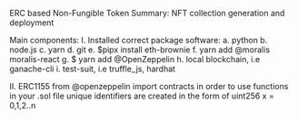 ERC based Non-Fungible Token
Summary: NFT collection generation and deployment

Main components:
I. Installed correct package software:
a. python
b. node.js
c. yarn
d. git
e. $pipx install eth-brownie
f. yarn add @moralis moralis-react
g. $ yarn add @OpenZeppelin
h. local blockchain, i.e ganache-cli
i. test-suit, i.e truffle_js, hardhat

II. ERC1155 from @openzeppelin
import contracts in order to use functions in your .sol file
unique identifiers are created in the form of uint256 x = 0,1,2..n
